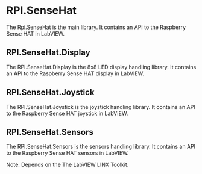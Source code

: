 # RPI.SenseHat
The Rpi.SenseHat is the main library. It contains an API to the Raspberry Sense HAT in LabVIEW. 

## RPI.SenseHat.Display
The RPI.SenseHat.Display is the 8x8 LED display handling library. It contains an API to the Raspberry Sense HAT display in LabVIEW.

## RPI.SenseHat.Joystick
The RPI.SenseHat.Joystick is the joystick handling library. It contains an API to the Raspberry Sense HAT joystick in LabVIEW.

## RPI.SenseHat.Sensors
The RPI.SenseHat.Sensors is the sensors handling library. It contains an API to the Raspberry Sense HAT sensors in LabVIEW.

Note: Depends on the The LabVIEW LINX Toolkit.
